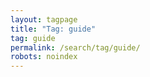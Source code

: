 ```yaml
---
layout: tagpage
title: "Tag: guide"
tag: guide
permalink: /search/tag/guide/
robots: noindex
---
```

